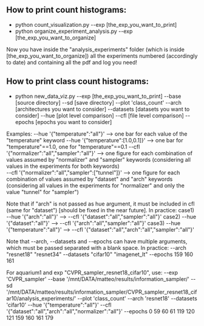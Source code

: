 ## How to print count histograms:
* python count_visualization.py --exp [the_exp_you_want_to_print]
* python organize_experiment_analysis.py --exp [the_exp_you_want_to_organize]

Now you have inside the "analysis_experiments" folder (which is inside [the_exp_you_want_to_organize]) all the experiments numbered (accordingly to date) and containing all the pdf and log you need!



## How to print class count histograms:
* python new_data_viz.py --exp [the_exp_you_want_to_print] --base [source directory] --sd [save directory] --plot 'class_count' --arch [architectures you want to consider] --datasets [datasets you want to consider] --hue [plot level comparison] --cfl [file level comparison] --epochs [epochs you want to consider]

Examples:
--hue '{"temperature":"all"}'						-->		one bar for each value of the "temperature" keyword
--hue '{"temperature":[1.0,0.1]}'					-->		one bar for "temperature"==1.0, one for "temperature"==0.1
--cfl '{"normalizer":"all","sampler":"all"}'		-->		one figure for each combination of values assumed by "normalizer" and "sampler" keywords (considering all values in the experiments for both keywords)		
--cfl '{"normalizer":"all","sampler":["tunnel"]}'	-->		one figure for each combination of values assumed by "dataset" and "arch" keywords (considering all values in the experiments for "normalizer" and only the value "tunnel" for "sampler")		

Note that if "arch" is not passed as hue argument, it must be included in cfl (same for "dataset") [should be fixed in the near future]. In practice:
case1) --hue '{"arch":"all"}'			-->		--cfl '{"dataset":"all","sampler":"all"}'
case2) --hue '{"dataset":"all"}'		-->		--cfl '{"arch":"all","sampler":"all"}'
case3) --hue '{"temperature":"all"}'	-->		--cfl '{"dataset":"all","arch":"all","sampler":"all"}'

Note that --arch, --datasets and --epochs can have multiple arguments, which must be passed separated with a blank space. In practice:
--arch "resnet18" "resnet34"
--datasets "cifar10" "imagenet_lt"
--epochs 159 160 161

For aquarium1 and exp "CVPR_sampler_resnet18_cifar10", use:
--exp 'CVPR_sampler'
--base '/mnt/DATA/matteo/results/information_sampler/'
--sd '/mnt/DATA/matteo/results/information_sampler/CVPR_sampler_resnet18_cifar10/analysis_experiments/'
--plot 'class_count' 
--arch 'resnet18' 
--datasets 'cifar10' 
--hue '{"temperature":"all"}' 
--cfl '{"dataset":"all","arch":"all","normalizer":"all"}' 
--epochs 0 59 60 61 119 120 121 159 160 161 179